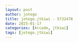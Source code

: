 ```yaml
---
layout: post
author: jotego
title: jotego.jtkiwi - 5732478
date: 2025-01-17
categories: [Arcade, jtkiwi]
tags: [jotego.jtkiwi]
---
```


